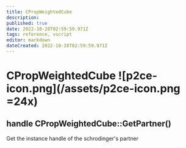 ```yaml
---
title: CPropWeightedCube
description: 
published: true
date: 2022-10-28T02:59:59.971Z
tags: reference, vscript
editor: markdown
dateCreated: 2022-10-28T02:59:59.971Z
---
```


# CPropWeightedCube ![p2ce-icon.png](/assets/p2ce-icon.png =24x)

## handle CPropWeightedCube::GetPartner()

Get the instance handle of the schrodinger's partner